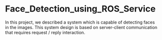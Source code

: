 # Face_Detection_using_ROS_Service
In this project, we described a system which is capable of detecting faces in the images. This system design is based on server-client communication that requires request / reply interaction. 
